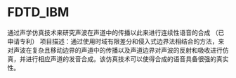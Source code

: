 # FDTD_IBM
通过声学仿真技术来研究声波在声道中的传播以此来进行连续性语音的合成 （已申请专利）
项目描述：通过使用时域有限差分和侵入式边界法相结合的方法，来对声波在复杂且移动边界的声道中的传播以及声道边界对声波的反射和吸收进行仿真，并进行相应声道的发音合成。该仿真技术可以使得合成的语音具备很强的真实性。
